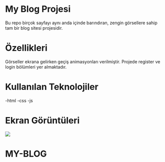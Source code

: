 # My Blog Projesi

Bu repo birçok sayfayı aynı anda içinde barındıran, zengin görsellere sahip tam bir blog sitesi projesidir.

# Özellikleri

Görseller ekrana gelirken geçiş animasyonları verilmiştir. Projede register ve login bölümleri yer almaktadır.

# Kullanılan Teknolojiler

-html
-css
-js

# Ekran Görüntüleri

![](/my-blog.gif)
# MY-BLOG
